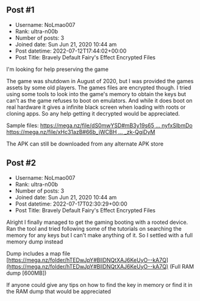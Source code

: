 ## Post #1
- Username: NoLmao007
- Rank: ultra-n00b
- Number of posts: 3
- Joined date: Sun Jun 21, 2020 10:44 am
- Post datetime: 2022-07-12T17:44:02+00:00
- Post Title: Bravely Default Fairy's Effect Encrypted Files

I'm looking for help preserving the game

The game was shutdown in August of 2020, but I was provided the games assets by some old players. The games files are encrypted though. 
I tried using some tools to look into the game's memory to obtain the keys but can't as the game refuses to boot on emulators. And while it does boot on real hardware it gives a infinite black screen when loading with roots or cloning apps. So any help getting it decrypted would be appreciated.

Sample files:
[https://mega.nz/file/dS0mwYSD#mB3y19s65 ... nyfxSlbmDo](https://mega.nz/file/dS0mwYSD#mB3y19s65vD-zUEUKC0JWrPHbmWfyRCSlnyfxSlbmDo)
[https://mega.nz/file/xHc31azB#66b_jWCBH ... _zk-QgiDyM](https://mega.nz/file/xHc31azB#66b_jWCBHH8MsnMMdL9ltLm9QpvOpCPf3_zk-QgiDyM)

The APK can still be downloaded from any alternate APK store
## Post #2
- Username: NoLmao007
- Rank: ultra-n00b
- Number of posts: 3
- Joined date: Sun Jun 21, 2020 10:44 am
- Post datetime: 2022-07-17T02:30:29+00:00
- Post Title: Bravely Default Fairy's Effect Encrypted Files

Alright I finally managed to get the gaming booting with a rooted device. Ran the tool and tried following some of the tutorials on searching the memory for any keys but I can't make anything of it. So I settled with a full memory dump instead

Dump includes a map file
[https://mega.nz/folder/hTEDwJpY#BllDNQtXAJ6KeUyO--kA7Q](https://mega.nz/folder/hTEDwJpY#BllDNQtXAJ6KeUyO--kA7Q) (Full RAM dump [600MB])

If anyone could give any tips on how to find the key in memory or find it in the RAM dump that would be appreciated

